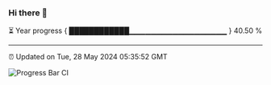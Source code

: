 ### Hi there 👋

⏳ Year progress { ████████████▁▁▁▁▁▁▁▁▁▁▁▁▁▁▁▁▁▁ } 40.50 %

---

⏰ Updated on Tue, 28 May 2024 05:35:52 GMT

![Progress Bar CI](https://github.com/IshwaranRudhara/GIT-ACTION/workflows/Progress%20Bar%20CI/badge.svg)
